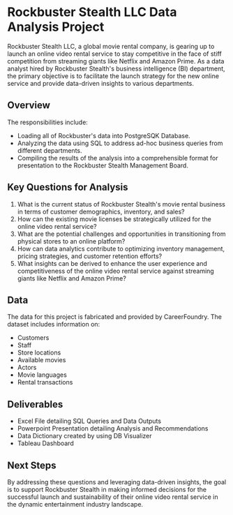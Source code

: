 # Rockbuster Stealth LLC Data Analysis Project

Rockbuster Stealth LLC, a global movie rental company, is gearing up to launch an online video rental service to stay competitive in the face of stiff competition from streaming giants like Netflix and Amazon Prime. As a data analyst hired by Rockbuster Stealth's business intelligence (BI) department, the primary objective is to facilitate the launch strategy for the new online service and provide data-driven insights to various departments.

## Overview

The responsibilities include:

- Loading all of Rockbuster's data into PostgreSQK Database.
- Analyzing the data using SQL to address ad-hoc business queries from different departments.
- Compiling the results of the analysis into a comprehensible format for presentation to the Rockbuster Stealth Management Board.

## Key Questions for Analysis

1. What is the current status of Rockbuster Stealth's movie rental business in terms of customer demographics, inventory, and sales?
2. How can the existing movie licenses be strategically utilized for the online video rental service?
3. What are the potential challenges and opportunities in transitioning from physical stores to an online platform?
4. How can data analytics contribute to optimizing inventory management, pricing strategies, and customer retention efforts?
5. What insights can be derived to enhance the user experience and competitiveness of the online video rental service against streaming giants like Netflix and Amazon Prime?

## Data
The data for this project is fabricated and provided by CareerFoundry. The dataset includes information on:

- Customers
- Staff
- Store locations
- Available movies
- Actors
- Movie languages
- Rental transactions

## Deliverables

- Excel File detailing SQL Queries and Data Outputs
- Powerpoint Presentation detailing Analysis and Recommendations
- Data Dictionary created by using DB Visualizer
- Tableau Dashboard

## Next Steps

By addressing these questions and leveraging data-driven insights, the goal is to support Rockbuster Stealth in making informed decisions for the successful launch and sustainability of their online video rental service in the dynamic entertainment industry landscape.



